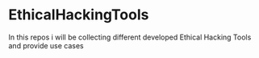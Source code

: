 # EthicalHackingTools

In this repos i will be collecting different developed Ethical Hacking Tools and provide use cases 
